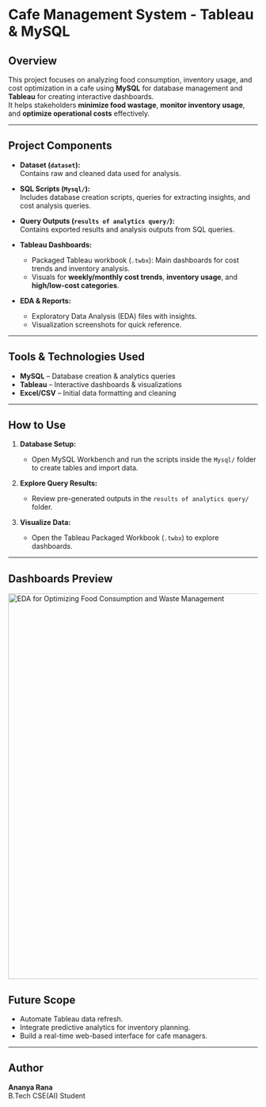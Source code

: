 # Cafe Management System - Tableau & MySQL

## **Overview**
This project focuses on analyzing food consumption, inventory usage, and cost optimization in a cafe using **MySQL** for database management and **Tableau** for creating interactive dashboards.  
It helps stakeholders **minimize food wastage**, **monitor inventory usage**, and **optimize operational costs** effectively.

---

## **Project Components**
- **Dataset (`dataset`):**  
  Contains raw and cleaned data used for analysis.

- **SQL Scripts (`Mysql/`):**  
  Includes database creation scripts, queries for extracting insights, and cost analysis queries.

- **Query Outputs (`results of analytics query/`):**  
  Contains exported results and analysis outputs from SQL queries.

- **Tableau Dashboards:**  
  - Packaged Tableau workbook (`.twbx`): Main dashboards for cost trends and inventory analysis.  
  - Visuals for **weekly/monthly cost trends**, **inventory usage**, and **high/low-cost categories**.

- **EDA & Reports:**  
  - Exploratory Data Analysis (EDA) files with insights.  
  - Visualization screenshots for quick reference.

---

## **Tools & Technologies Used**
- **MySQL** – Database creation & analytics queries  
- **Tableau** – Interactive dashboards & visualizations  
- **Excel/CSV** – Initial data formatting and cleaning  

---

## **How to Use**
1. **Database Setup:**  
   - Open MySQL Workbench and run the scripts inside the `Mysql/` folder to create tables and import data.  

2. **Explore Query Results:**  
   - Review pre-generated outputs in the `results of analytics query/` folder.  

3. **Visualize Data:**  
   - Open the Tableau Packaged Workbook (`.twbx`) to explore dashboards.  

---

## **Dashboards Preview**
<img width="1249" height="778" alt="EDA for Optimizing Food Consumption and Waste Management" src="https://github.com/user-attachments/assets/57201751-d040-4d12-bbc6-908d4c636e7b" />


## **Future Scope**
- Automate Tableau data refresh.
- Integrate predictive analytics for inventory planning.
- Build a real-time web-based interface for cafe managers.

---

## **Author**
**Ananya Rana**  
B.Tech CSE(AI) Student 



